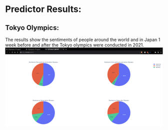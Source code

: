 # Predictor Results:

## Tokyo Olympics:

The results show the sentiments of people around the world and in Japan 1 week before and after the Tokyo olympics were
conducted in 2021.
![](res/sentiment_results.png)